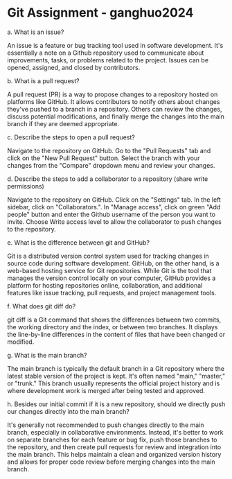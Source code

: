 # Git Assignment - ganghuo2024

a. What is an issue?

An issue is a feature or bug tracking tool used in software development. It's essentially a note on a Github repository used to communicate about improvements, tasks, or problems related to the project. Issues can be opened, assigned, and closed by contributors.

b. What is a pull request?

A pull request (PR) is a way to propose changes to a repository hosted on platforms like GitHub. It allows contributors to notify others about changes they've pushed to a branch in a repository. Others can review the changes, discuss potential modifications, and finally merge the changes into the main branch if they are deemed appropriate.

c. Describe the steps to open a pull request?

Navigate to the repository on GitHub. Go to the "Pull Requests" tab and click on the "New Pull Request" button. Select the branch with your changes from the "Compare" dropdown menu and review your changes.

d. Describe the steps to add a collaborator to a repository (share write permissions)

Navigate to the repository on GitHub. Click on the "Settings" tab. In the left sidebar, click on "Collaborators.". In "Manage access", click on green "Add people" button and enter the Github username of the person you want to invite. Choose Write access level to allow the collaborator to push changes to the repository.

e. What is the difference between git and GitHub?

Git is a distributed version control system used for tracking changes in source code during software development. GitHub, on the other hand, is a web-based hosting service for Git repositories. While Git is the tool that manages the version control locally on your computer, GitHub provides a platform for hosting repositories online, collaboration, and additional features like issue tracking, pull requests, and project management tools.

f. What does git diff do?

git diff is a Git command that shows the differences between two commits, the working directory and the index, or between two branches. It displays the line-by-line differences in the content of files that have been changed or modified.

g. What is the main branch?

The main branch is typically the default branch in a Git repository where the latest stable version of the project is kept. It's often named "main," "master," or "trunk." This branch usually represents the official project history and is where development work is merged after being tested and approved.

h. Besides our initial commit if it is a new repository, should we directly push our changes directly into the main branch?

It's generally not recommended to push changes directly to the main branch, especially in collaborative environments. Instead, it's better to work on separate branches for each feature or bug fix, push those branches to the repository, and then create pull requests for review and integration into the main branch. This helps maintain a clean and organized version history and allows for proper code review before merging changes into the main branch.